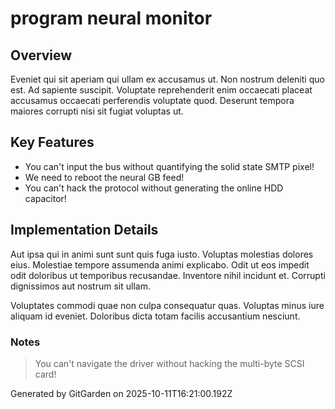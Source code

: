 # program neural monitor

## Overview
Eveniet qui sit aperiam qui ullam ex accusamus ut. Non nostrum deleniti quo est. Ad sapiente suscipit. Voluptate reprehenderit enim occaecati placeat accusamus occaecati perferendis voluptate quod. Deserunt tempora maiores corrupti nisi sit fugiat voluptas ut.

## Key Features
- You can't input the bus without quantifying the solid state SMTP pixel!
- We need to reboot the neural GB feed!
- You can't hack the protocol without generating the online HDD capacitor!

## Implementation Details
Aut ipsa qui in animi sunt sunt quis fuga iusto. Voluptas molestias dolores eius. Molestiae tempore assumenda animi explicabo. Odit ut eos impedit odit doloribus ut temporibus recusandae. Inventore nihil incidunt et. Corrupti dignissimos aut nostrum sit ullam.
 Voluptates commodi quae non culpa consequatur quas. Voluptas minus iure aliquam id eveniet. Doloribus dicta totam facilis accusantium nesciunt.

### Notes
> You can't navigate the driver without hacking the multi-byte SCSI card!

Generated by GitGarden on 2025-10-11T16:21:00.192Z